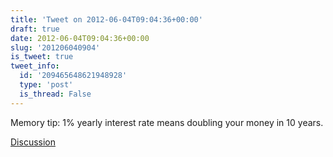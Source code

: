 ```yaml
---
title: 'Tweet on 2012-06-04T09:04:36+00:00'
draft: true
date: 2012-06-04T09:04:36+00:00
slug: '201206040904'
is_tweet: true
tweet_info:
  id: '209465648621948928'
  type: 'post'
  is_thread: False
---
```




Memory tip: 1% yearly interest rate means doubling your money in 10 years.

[Discussion](https://x.com/sytelus/status/209465648621948928)
